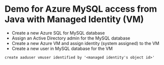 # Demo for Azure MySQL access from Java with Managed Identity (VM)

- Create a new Azure SQL for MySQL database
- Assign an Active Directory admin for the MySQL database
- Create a new Azure VM and assign identity (system assigned) to the VM
- Create a new user in MySQL database for the VM
```
create aaduser vmuser identified by '<managed identity's object id>'
```